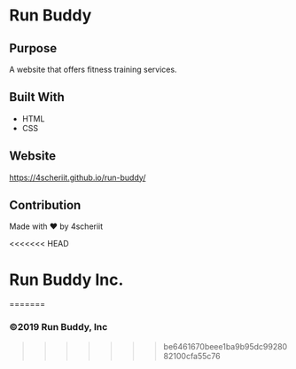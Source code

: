 # Run Buddy

## Purpose
A website that offers fitness training services.

## Built With
* HTML
* CSS

## Website
https://4scheriit.github.io/run-buddy/

## Contribution
Made with ❤️ by 4scheriit

<<<<<<< HEAD
# Run Buddy Inc.
=======
### ©️2019 Run Buddy, Inc
>>>>>>> be6461670beee1ba9b95dc9928082100cfa55c76
